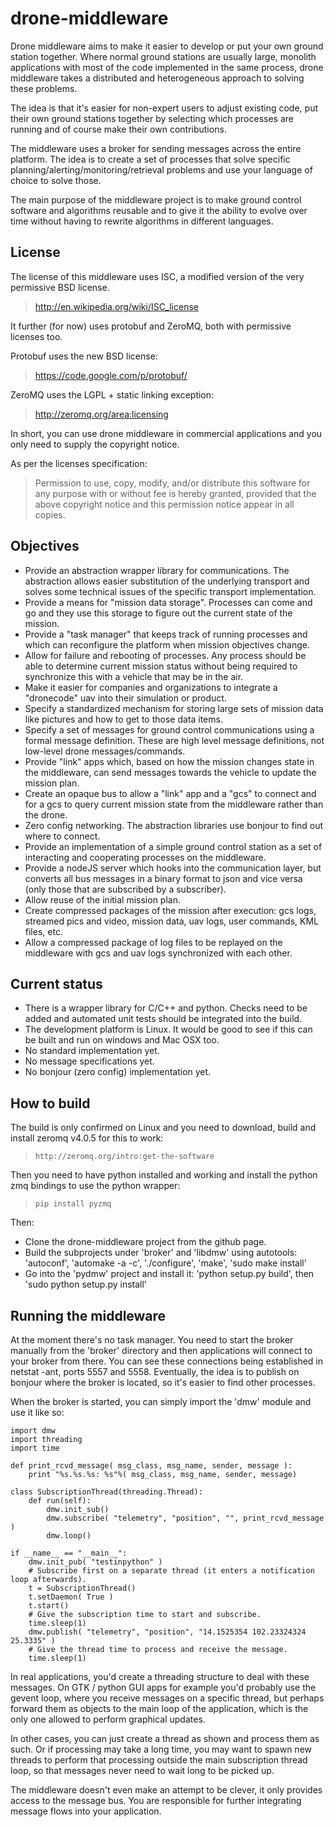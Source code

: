 # drone-middleware
Drone middleware aims to make it easier to develop or put your own ground station together.
Where normal ground stations are usually large, monolith applications with most of the code implemented
in the same process, drone middleware takes a distributed and heterogeneous approach to solving these problems.

The idea is that it's easier for non-expert users to adjust existing code, put their own ground stations together
by selecting which processes are running and of course make their own contributions.

The middleware uses a broker for sending messages across the entire platform. The idea is to create a set of processes
that solve specific planning/alerting/monitoring/retrieval problems and use your language of choice to solve those.

The main purpose of the middleware project is to make ground control software and algorithms reusable and to give it 
the ability to evolve over time without having to rewrite algorithms in different languages. 

## License

The license of this middleware uses ISC, a modified version of the very permissive BSD license.

> http://en.wikipedia.org/wiki/ISC_license

It further (for now) uses protobuf and ZeroMQ, both with permissive licenses too.

Protobuf uses the new BSD license:

> https://code.google.com/p/protobuf/

ZeroMQ uses the LGPL + static linking exception:

> http://zeromq.org/area:licensing

In short, you can use drone middleware in commercial applications and you only need to supply the copyright notice.

As per the licenses specification:

> Permission to use, copy, modify, and/or distribute this software for any
> purpose with or without fee is hereby granted, provided that the above
> copyright notice and this permission notice appear in all copies.

## Objectives

* Provide an abstraction wrapper library for communications. The abstraction allows easier substitution of the underlying transport and solves some technical issues of the specific transport implementation.
* Provide a means for "mission data storage". Processes can come and go and they use this storage to figure out the current state of the mission.
* Provide a "task manager" that keeps track of running processes and which can reconfigure the platform when mission objectives change.
* Allow for failure and rebooting of processes. Any process should be able to determine current mission status without being required to synchronize this with a vehicle that may be in the air.
* Make it easier for companies and organizations to integrate a "dronecode" uav into their simulation or product.
* Specify a standardized mechanism for storing large sets of mission data like pictures and how to get to those data items.
* Specify a set of messages for ground control communications using a formal message definition. These are high level message definitions, not low-level drone messages/commands.
* Provide "link" apps which, based on how the mission changes state in the middleware, can send messages towards the vehicle to update the mission plan.
* Create an opaque bus to allow a "link" app and a "gcs" to connect and for a gcs to query current mission state from the middleware rather than the drone.
* Zero config networking. The abstraction libraries use bonjour to find out where to connect.
* Provide an implementation of a simple ground control station as a set of interacting and cooperating processes on the middleware.
* Provide a nodeJS server which hooks into the communication layer, but converts all bus messages in a binary format to json and vice versa (only those that are subscribed by a subscriber).
* Allow reuse of the initial mission plan.
* Create compressed packages of the mission after execution: gcs logs, streamed pics and video, mission data, uav logs, user commands, KML files, etc.
* Allow a compressed package of log files to be replayed on the middleware with gcs and uav logs synchronized with each other.

## Current status

* There is a wrapper library for C/C++ and python. Checks need to be added and automated unit tests should be integrated into the build.
* The development platform is Linux. It would be good to see if this can be built and run on windows and Mac OSX too.
* No standard implementation yet.
* No message specifications yet.
* No bonjour (zero config) implementation yet.

## How to build

The build is only confirmed on Linux and you need to download, build and install zeromq v4.0.5 for this to work:

> `http://zeromq.org/intro:get-the-software`

Then you need to have python installed and working and install the python zmq bindings to use the python wrapper:

> `pip install pyzmq`

Then:

* Clone the drone-middleware project from the github page.
* Build the subprojects under 'broker' and 'libdmw' using autotools: 'autoconf', 'automake -a -c', './configure', 'make', 'sudo make install'
* Go into the 'pydmw' project and install it: 'python setup.py build', then 'sudo python setup.py install'

## Running the middleware

At the moment there's no task manager. You need to start the broker manually from the 'broker' directory and then applications
will connect to your broker from there. You can see these connections being established in netstat -ant, ports 5557 and 5558.
Eventually, the idea is to publish on bonjour where the broker is located, so it's easier to find other processes.

When the broker is started, you can simply import the 'dmw' module and use it like so:

    import dmw
    import threading
    import time

    def print_rcvd_message( msg_class, msg_name, sender, message ):
        print "%s.%s.%s: %s"%( msg_class, msg_name, sender, message)

    class SubscriptionThread(threading.Thread):
        def run(self):
            dmw.init_sub()
            dmw.subscribe( "telemetry", "position", "", print_rcvd_message ) 
            dmw.loop()

    if __name__ == "__main__":
        dmw.init_pub( "testinpython" )
        # Subscribe first on a separate thread (it enters a notification loop afterwards).
        t = SubscriptionThread()
        t.setDaemon( True )
        t.start()
        # Give the subscription time to start and subscribe.
        time.sleep(1)
        dmw.publish( "telemetry", "position", "14.1525354 102.23324324 25.3335" )
        # Give the thread time to process and receive the message.
        time.sleep(1)

In real applications, you'd create a threading structure to deal with these messages. On GTK / python GUI apps for example you'd
probably use the gevent loop, where you receive messages on a specific thread, but perhaps forward them as objects to the main loop
of the application, which is the only one allowed to perform graphical updates.

In other cases, you can just create a thread as shown and process them as such. Or if processing may take a long time, you may want 
to spawn new threads to perform that processing outside the main subscription thread loop, so that messages never need to wait long to
be picked up.

The middleware doesn't even make an attempt to be clever, it only provides access to the message bus. You are responsible for further 
integrating message flows into your application.



